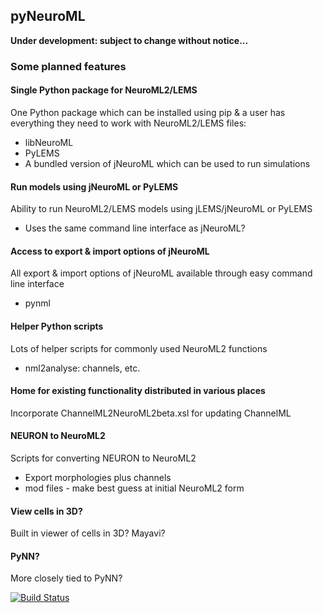 ## pyNeuroML


**Under development: subject to change without notice...**

### Some planned features

#### Single Python package for NeuroML2/LEMS

One Python package which can be installed using pip & a user has everything they need to work with NeuroML2/LEMS files:

- libNeuroML
- PyLEMS
- A bundled version of jNeuroML which can be used to run simulations

#### Run models using jNeuroML or PyLEMS

Ability to run NeuroML2/LEMS models using jLEMS/jNeuroML or PyLEMS

- Uses the same command line interface as jNeuroML?

#### Access to export & import options of jNeuroML

All export & import options of jNeuroML available through easy command line interface

- pynml

#### Helper Python scripts

Lots of helper scripts for commonly used NeuroML2 functions

- nml2analyse: channels, etc.

#### Home for existing functionality distributed in various places

Incorporate ChannelML2NeuroML2beta.xsl for updating ChannelML

#### NEURON to NeuroML2

Scripts for converting NEURON to NeuroML2
	
- Export morphologies plus channels
- mod files - make best guess at initial NeuroML2 form
	
#### View cells in 3D?

Built in viewer of cells in 3D? Mayavi?

#### PyNN?

More closely tied to PyNN?



[![Build Status](https://travis-ci.org/pgleeson/pyNeuroML.svg?branch=master)](https://travis-ci.org/pgleeson/pyNeuroML)
